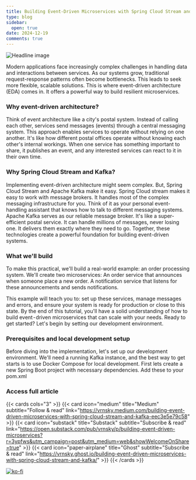 ```yaml
---
title: Building Event-Driven Microservices with Spring Cloud Stream and Kafka
type: blog
sidebar:
  open: true
date: 2024-12-19
comments: true
---
```

![Headline image](/images/eda/sb-eda-1.png)

Modern applications face increasingly complex challenges in handling data and interactions
between services. As our systems grow, traditional request-response patterns often become bottlenecks.
This leads to seek more flexible, scalable solutions. This is where event-driven architecture (EDA) comes in.
It offers a powerful way to build resilient microservices.

### Why event-driven architecture?
Think of event architecture like a city's postal system. Instead of calling each other,
services send messages (events) through a central messaging system. This approach enables services
to operate without relying on one another. It's like how different postal offices operate without knowing
each other's internal workings. When one service has something important to share,
it publishes an event, and any interested services can react to it in their own time.

### Why Spring Cloud Stream and Kafka?
Implementing event-driven architecture might seem complex. But, Spring Cloud Stream and Apache
Kafka make it easy. Spring Cloud stream makes it easy to work with message brokers.
It handles most of the complex messaging infrastructure for you. Think of it as your personal
event-handling assistant that knows how to talk to different messaging systems.
Apache Kafka serves as our reliable message broker. It's like a super-efficient postal service. It can handle
millions of messages, never losing one. It delivers them exactly where they need to go. Together,
these technologies create a powerful foundation for building event-driven systems.

### What we'll build
To make this practical, we'll build a real-world example: an order processing system. We'll create two microservices:
An order service that announces when someone place a new order.
A notification service that listens for these announcements and sends notifications.

This example will teach you to: set up these services, manage messages and errors, and ensure your system is ready for production or close to this state. By the end of this tutorial, you'll have a solid understanding of how to build event - driven microservices that can scale with your needs.
Ready to get started? Let's begin by setting our development environment.

### Prerequisites and local development setup
Before diving into the implementation, let's set up our development environment.
We'll need a running Kafka instance, and the best way to get starts is to use Docker Compose for local development.
First lets create a new Spring Boot project with necessary dependencies. Add these to your pom.xml


### Access full article
{{< cards cols="3" >}}
{{< card icon="medium" title="Medium" subtitle="Follow & read" link="https://vrnsky.medium.com/building-event-driven-microservices-with-spring-cloud-stream-and-kafka-eec3e5e79c58" >}}
{{< card icon="substack" title="Substack" subtitle="Subscribe & read" link="https://open.substack.com/pub/vrnsky/p/building-event-driven-microservices?r=3ypfws&utm_campaign=post&utm_medium=web&showWelcomeOnShare=true"  >}}
{{< card icon="paper-airplane" title="Ghost" subtitle="Subscribe & read" link="https://vrnsky.ghost.io/building-event-driven-microservices-with-spring-cloud-stream-and-kafka/"  >}}
{{< /cards >}}

[![ko-fi](https://ko-fi.com/img/githubbutton_sm.svg)](https://ko-fi.com/J3J416GZA5)
